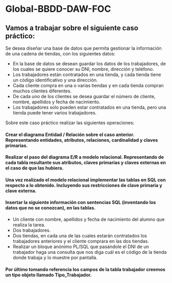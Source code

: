 # Global-BBDD-DAW-FOC

## Vamos a trabajar sobre el siguiente caso práctico:

Se desea diseñar una base de datos que permita gestionar la información de una cadena de tiendas, con los siguientes datos:

- En la base de datos se desean guardar los datos de los trabajadores, de los cuales se quiere conocer su DNI, nombre, dirección y teléfono.
- Los trabajadores están contratados en una tienda, y cada tienda tiene un código identificativo y una dirección.
- Cada cliente compra en una o varias tiendas y en cada tienda compran muchos clientes diferentes.
- De cada uno de los clientes se desea guardar el número de cliente, nombre, apellidos y fecha de nacimiento.
- Los trabajadores solo pueden estar contratados en una tienda, pero una tienda puede tener varios trabajadores.

Sobre este caso práctico realizar las siguientes operaciones:

#### Crear el diagrama Entidad / Relación sobre el caso anterior. Representando entidades, atributos, relaciones, cardinalidad y claves primarias.

#### Realizar el paso del diagrama E/R a modelo relacional. Representando de cada tabla resultante sus atributos, claves primarias y claves externas en el caso de que las hubiera.

#### Una vez realizado el modelo relacional implementar las tablas en SQL con respecto a lo obtenido. Incluyendo sus restricciones de clave primaria y clave externa.

#### Insertar la siguiente información con sentencias SQL (inventando los datos que no se conozcan), en las tablas.

- Un cliente con nombre, apellidos y fecha de nacimiento del alumno que realiza la tarea.
- Dos trabajadores.
- Dos tiendas, en cada una de las cuales estarán contratados los trabajadores anteriores y el cliente comprara en las dos tiendas.
- Realizar un bloque anónimo PL/SQL que pasándole el DNI de un trabajador haga una consulta que nos diga cuál es el código de la tienda donde trabaja y lo muestre por pantalla.

#### Por último tomando referencia los campos de la tabla trabajador creemos un tipo objeto llamado Tipo_Trabajador.
